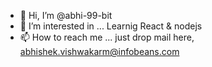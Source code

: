 - 👋 Hi, I’m @abhi-99-bit
- 👀 I’m interested in ... Learnig React & nodejs
- 📫 How to reach me ... just drop mail here, abhishek.vishwakarm@infobeans.com

<!---
abhi-99-bit/abhi-99-bit is a ✨ special ✨ repository because its `README.md` (this file) appears on your GitHub profile.
You can click the Preview link to take a look at your changes.
--->
